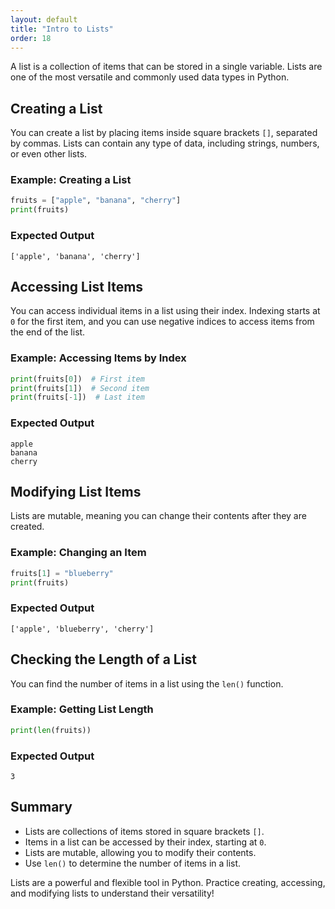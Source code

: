 ```yaml
---
layout: default
title: "Intro to Lists"
order: 18
---
```


A list is a collection of items that can be stored in a single variable. Lists are one of the most versatile and commonly used data types in Python.

## Creating a List

You can create a list by placing items inside square brackets `[]`, separated by commas. Lists can contain any type of data, including strings, numbers, or even other lists.

### Example: Creating a List

```python
fruits = ["apple", "banana", "cherry"]
print(fruits)
```

### Expected Output

```plaintext
['apple', 'banana', 'cherry']
```

## Accessing List Items

You can access individual items in a list using their index. Indexing starts at `0` for the first item, and you can use negative indices to access items from the end of the list.

### Example: Accessing Items by Index

```python
print(fruits[0])  # First item
print(fruits[1])  # Second item
print(fruits[-1])  # Last item
```

### Expected Output

```plaintext
apple
banana
cherry
```

## Modifying List Items

Lists are mutable, meaning you can change their contents after they are created.

### Example: Changing an Item

```python
fruits[1] = "blueberry"
print(fruits)
```

### Expected Output

```plaintext
['apple', 'blueberry', 'cherry']
```

## Checking the Length of a List

You can find the number of items in a list using the `len()` function.

### Example: Getting List Length

```python
print(len(fruits))
```

### Expected Output

```plaintext
3
```

## Summary

- Lists are collections of items stored in square brackets `[]`.
- Items in a list can be accessed by their index, starting at `0`.
- Lists are mutable, allowing you to modify their contents.
- Use `len()` to determine the number of items in a list.

Lists are a powerful and flexible tool in Python. Practice creating, accessing, and modifying lists to understand their versatility!
